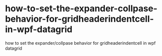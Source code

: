 # how-to-set-the-expander-collpase-behavior-for-gridheaderindentcell-in-wpf-datagrid
how to set the expander/collpase behavior for gridheaderindentcell in wpf datagrid
